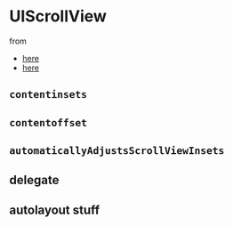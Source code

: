 # UIScrollView

from
* [here](https://www.natashatherobot.com/ios-autolayout-scrollview/)
* [here](https://developer.apple.com/library/content/documentation/UserExperience/Conceptual/AutolayoutPG/WorkingwithScrollViews.html)

## `contentinsets`

## `contentoffset`

## `automaticallyAdjustsScrollViewInsets`

## delegate

## autolayout stuff
